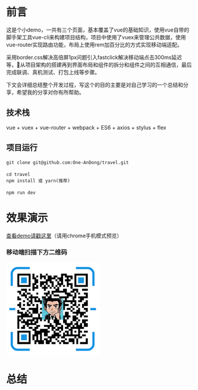 # 前言


这是个小demo，一共有三个页面，基本覆盖了vue的基础知识，使用vue自带的脚手架工具vue-cli来构建项目结构，项目中使用了vuex来管理公共数据，使用vue-router实现路由功能，布局上使用rem加百分比的方式实现移动端适配。


采用border.css解决高倍屏1px问题引入fastclick解决移动端点击300ms延迟等，从项目架构的搭建再到界面布局和组件的拆分和组件之间的互相通信，最后完成联调、真机测试、打包上线等步骤。


下文会详细总结整个开发过程，写这个的目的主要是对自己学习的一个总结和分享，希望我的分享对你有所帮助。



## 技术栈
vue + vuex + vue-router + webpack + ES6 + axios + stylus + flex

## 项目运行

```
git clone git@github.com:One-AnDong/travel.git

cd travel
npm install 或 yarn(推荐)

npm run dev

```

# 效果演示

[查看demo请戳这里](https://one-andong.github.io/travel-build/#/)（请用chrome手机模式预览）

### 移动端扫描下方二维码

<img src="https://github.com/One-AnDong/travel/blob/master/src/assets/img/1547283804.png" width="250" height="250"/>

# 总结


